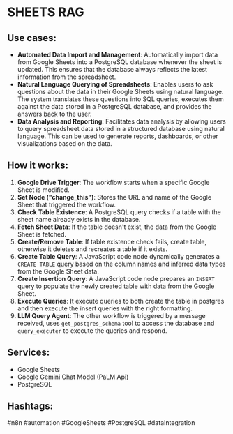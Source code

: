 # SHEETS RAG

## Use cases:

-   **Automated Data Import and Management**: Automatically import data from Google Sheets into a PostgreSQL database whenever the sheet is updated. This ensures that the database always reflects the latest information from the spreadsheet.
-   **Natural Language Querying of Spreadsheets**: Enables users to ask questions about the data in their Google Sheets using natural language. The system translates these questions into SQL queries, executes them against the data stored in a PostgreSQL database, and provides the answers back to the user.
-   **Data Analysis and Reporting**: Facilitates data analysis by allowing users to query spreadsheet data stored in a structured database using natural language. This can be used to generate reports, dashboards, or other visualizations based on the data.

## How it works:

1.  **Google Drive Trigger**: The workflow starts when a specific Google Sheet is modified.
2.  **Set Node ("change\_this")**: Stores the URL and name of the Google Sheet that triggered the workflow.
3.  **Check Table Existence**: A PostgreSQL query checks if a table with the sheet name already exists in the database.
4.  **Fetch Sheet Data**: If the table doesn't exist, the data from the Google Sheet is fetched.
5.  **Create/Remove Table**: If table existence check fails, create table, otherwise it deletes and recreates a table if it exists.
6.  **Create Table Query**: A JavaScript code node dynamically generates a `CREATE TABLE` query based on the column names and inferred data types from the Google Sheet data.
7.  **Create Insertion Query**: A JavaScript code node prepares an `INSERT` query to populate the newly created table with data from the Google Sheet.
8.  **Execute Queries**: It execute queries to both create the table in postgres and then execute the insert queries with the right formatting.
9.  **LLM Query Agent**: The other workflow is triggered by a message received, uses `get_postgres_schema` tool to access the database and `query_executer` to execute the queries and respond.

## Services:

-   Google Sheets
-   Google Gemini Chat Model (PaLM Api)
-   PostgreSQL

## Hashtags:

#n8n #automation #GoogleSheets #PostgreSQL #dataIntegration
